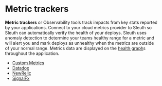# Metric trackers

**Metric trackers** or Observability tools track impacts from key stats reported by your applications. Connect to your cloud metrics provider to Sleuth so Sleuth can automatically verify the health of your deploys. Sleuth uses anomaly detection to determine your teams healthy range for a metric and will alert you and mark deploys as unhealthy when the metrics are outside of your normal range. Metrics data are displayed on the [health graph](../../../dashboard-1/dashboard.md)s throughout the application.

* [Custom Metrics](custom.md)
* [Datadog](datadog.md)
* [NewRelic](newrelic.md)
* [SignalFx](signalfx.md)


